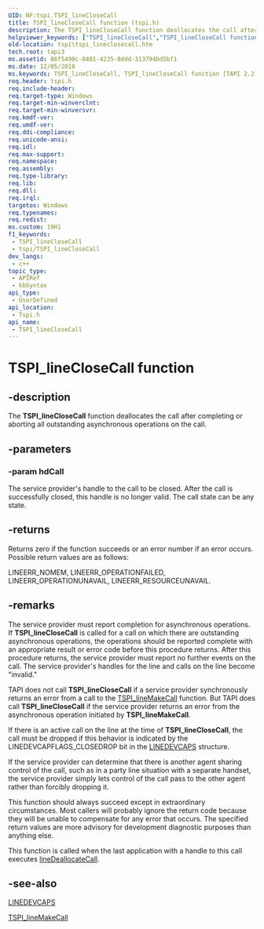 ```yaml
---
UID: NF:tspi.TSPI_lineCloseCall
title: TSPI_lineCloseCall function (tspi.h)
description: The TSPI_lineCloseCall function deallocates the call after completing or aborting all outstanding asynchronous operations on the call.
helpviewer_keywords: ["TSPI_lineCloseCall","TSPI_lineCloseCall function [TAPI 2.2]","_tspi_tspi_lineclosecall","tspi.tspi_lineclosecall","tspi/TSPI_lineCloseCall"]
old-location: tspi\tspi_lineclosecall.htm
tech.root: tapi3
ms.assetid: 86f5490c-8401-4235-8ddd-313794bd5bf1
ms.date: 12/05/2018
ms.keywords: TSPI_lineCloseCall, TSPI_lineCloseCall function [TAPI 2.2], _tspi_tspi_lineclosecall, tspi.tspi_lineclosecall, tspi/TSPI_lineCloseCall
req.header: tspi.h
req.include-header: 
req.target-type: Windows
req.target-min-winverclnt: 
req.target-min-winversvr: 
req.kmdf-ver: 
req.umdf-ver: 
req.ddi-compliance: 
req.unicode-ansi: 
req.idl: 
req.max-support: 
req.namespace: 
req.assembly: 
req.type-library: 
req.lib: 
req.dll: 
req.irql: 
targetos: Windows
req.typenames: 
req.redist: 
ms.custom: 19H1
f1_keywords:
 - TSPI_lineCloseCall
 - tspi/TSPI_lineCloseCall
dev_langs:
 - c++
topic_type:
 - APIRef
 - kbSyntax
api_type:
 - UserDefined
api_location:
 - Tspi.h
api_name:
 - TSPI_lineCloseCall
---
```


# TSPI_lineCloseCall function


## -description

The 
<b>TSPI_lineCloseCall</b> function deallocates the call after completing or aborting all outstanding asynchronous operations on the call.

## -parameters

### -param hdCall

The service provider's handle to the call to be closed. After the call is successfully closed, this handle is no longer valid. The call state can be any state.

## -returns

Returns zero if the function succeeds or an error number if an error occurs. Possible return values are as follows:

LINEERR_NOMEM, LINEERR_OPERATIONFAILED, LINEERR_OPERATIONUNAVAIL, LINEERR_RESOURCEUNAVAIL.

## -remarks

The service provider must report completion for asynchronous operations. If 
<b>TSPI_lineCloseCall</b> is called for a call on which there are outstanding asynchronous operations, the operations should be reported complete with an appropriate result or error code before this procedure returns. After this procedure returns, the service provider must report no further events on the call. The service provider's handles for the line and calls on the line become "invalid."

TAPI does not call 
<b>TSPI_lineCloseCall</b> if a service provider synchronously returns an error from a call to the 
<a href="https://docs.microsoft.com/windows/desktop/api/tspi/nf-tspi-tspi_linemakecall">TSPI_lineMakeCall</a> function. But TAPI does call 
<b>TSPI_lineCloseCall</b> if the service provider returns an error from the asynchronous operation initiated by 
<b>TSPI_lineMakeCall</b>.

If there is an active call on the line at the time of 
<b>TSPI_lineCloseCall</b>, the call must be dropped if this behavior is indicated by the LINEDEVCAPFLAGS_CLOSEDROP bit in the 
<a href="https://docs.microsoft.com/windows/desktop/api/tapi/ns-tapi-linedevcaps">LINEDEVCAPS</a> structure.

If the service provider can determine that there is another agent sharing control of the call, such as in a party line situation with a separate handset, the service provider simply lets control of the call pass to the other agent rather than forcibly dropping it.

This function should always succeed except in extraordinary circumstances. Most callers will probably ignore the return code because they will be unable to compensate for any error that occurs. The specified return values are more advisory for development diagnostic purposes than anything else.

This function is called when the last application with a handle to this call executes 
<a href="https://docs.microsoft.com/windows/desktop/api/tapi/nf-tapi-linedeallocatecall">lineDeallocateCall</a>.

## -see-also

<a href="https://docs.microsoft.com/windows/desktop/api/tapi/ns-tapi-linedevcaps">LINEDEVCAPS</a>



<a href="https://docs.microsoft.com/windows/desktop/api/tspi/nf-tspi-tspi_linemakecall">TSPI_lineMakeCall</a>

